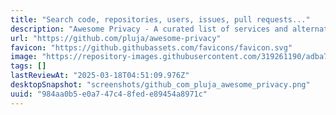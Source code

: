 ```yaml
---
title: "Search code, repositories, users, issues, pull requests..."
description: "Awesome Privacy - A curated list of services and alternatives that respect your privacy because PRIVACY MATTERS. - pluja/awesome-privacy"
url: "https://github.com/pluja/awesome-privacy"
favicon: "https://github.githubassets.com/favicons/favicon.svg"
image: "https://repository-images.githubusercontent.com/319261190/adba7b51-8e0d-4488-9b96-0b7502e06a8e"
tags: []
lastReviewAt: "2025-03-18T04:51:09.976Z"
desktopSnapshot: "screenshots/github_com_pluja_awesome_privacy.png"
uuid: "984aa0b5-e0a7-47c4-8fed-e89454a8971c"
---
```

